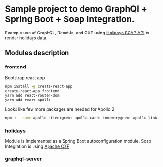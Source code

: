 # Sample project to demo GraphQl + Spring Boot + Soap Integration.

Example use of GraphQL, ReactJs, and CXF using [Holidays SOAP API](http://www.holidaywebservice.com/ServicesAvailable_USHolidayService.aspx) to render holidays data. 

## Modules description

### frontend

Bootstrap react app

```bash
npm install -g create-react-app
create-react-app frontend
yarn add react-router-dom
yarn add react-apollo
```

Looks like few more packages are needed for Apollo 2

```bash
npm i --save apollo-client@next apollo-cache-inmemory@next apollo-link-http
```

### holidays

Module is implemented as a Spring Boot autoconfiguration module.
Soap Integration is using [Apache CXF](http://cxf.apache.org/)

### graphql-server





        
                 